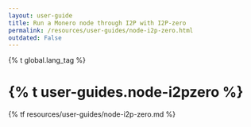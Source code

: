 ```yaml
---
layout: user-guide
title: Run a Monero node through I2P with I2P-zero
permalink: /resources/user-guides/node-i2p-zero.html
outdated: False
---
```


{% t global.lang_tag %}
<h1>{% t user-guides.node-i2pzero %}</h1>
{% tf resources/user-guides/node-i2p-zero.md %}
